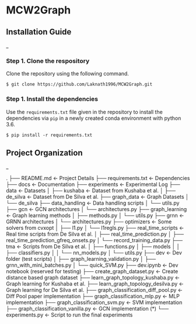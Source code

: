 # MCW2Graph

## Installation Guide
_

### Step 1. Clone the respository

Clone the repository using the following command.

```$ git clone https://github.com/Laknath1996/MCW2Graph.git```

### Step 1. Install the dependencies

Use the ```requirements.txt``` file given in the repository to install the dependencies via ```pip``` in a newly created conda environment with python 3.6.

```$ pip install -r requirements.txt ```

## Project Organization
_

.
├── README.md                       <- Project Details
├── requirements.txt                <- Dependencies
├── docs                            <- Documentation
├── experiments                     <- Experimental Log
├── data                            <- Datasets
│   ├── kushaba                     <- Dataset from Kushaba et al.
│   ├── de_silva                    <- Dataset from De Silva et al.
├── graph_data                      <- Graph Datasets
│   └── de_silva
├── data_handling                   <- Data handling scripts
│   └── utils.py
├── gcn                             <- GCN architectures
│   └── architectures.py
├── graph_learning                  <- Graph learning methods
│   ├── methods.py
│   └── utils.py
├── grnn                            <- GRNN architectures
│   └── architectures.py
├── optimizers                      <- Some solvers from cvxopt
│   ├── l1.py
│   └── l1regls.py
├── real_time_scripts               <- Real time scripts from De Silva et al.
│   ├── real_time_prediction.py
│   ├── real_time_prediction_gfreq_onsets.py
│   └── record_training_data.py
├── tma                             <- Scripts from De Silva et al.
│   ├── functions.py
│   ├── models
│   │   ├── classifiers.py
│   │   └── nn_models.py
│   └── utils.py
├── dev                              <- Dev folder (test scripts)
│   ├── graph_learning_validation.py
│   ├── grnn_with_mini_batches.py
│   └── quick_SVM.py
├── dev.ipynb                        <- Dev notebook (reserved for testing)
├── create_graph_dataset.py          <- Create distance based graph dataset
├── learn_graph_topology_kushaba.py   <- Graph learning for Kushaba et al. 
├── learn_graph_topology_desilva.py      <- Graph learning for De Silva et al.
├── graph_classification_diff_pool.py  <- Diff Pool paper implementation
├── graph_classification_mlp.py        <- MLP implementation
├── graph_classification_svm.py        <- SVM implementation
├── graph_classification_vanilla.py    <- GCN implementation (*)
└── experiments.py                     <- Script to run the final experiments



